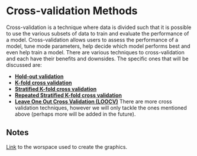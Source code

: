 # Cross-validation Methods
Cross-validation is a technique where data is divided such that it is possible to use the various subsets of data to train and evaluate the performance of a model. Cross-validation allows users to assess the performance of a model, tune mode parameters, help decide which model performs best and even help train a model. There are various techniques to cross-validation and each have their benefits and downsides. The specific ones that will be discussed are:
- [**Hold-out validation**](hold-out-validation)
- [**K-fold cross validation**](k-fold-validation)
- [**Stratified K-fold cross validation**](stratified-k-fold-validation)
- [**Repeated Stratified K-fold cross validation**](repeated-stratified-k-fold-validation.md)
- [**Leave One Out Cross Validation (LOOCV)**](LOOCV.md)
There are more cross validation techniques, however we will only tackle the ones mentioned above (perhaps more will be added in the future).  

## Notes
[Link](https://www.canva.com/design/DAFXkt4S488/gsfnJYQrFMNi4_Q5NEFnCQ/edit) to the worspace used to create the graphics. 
